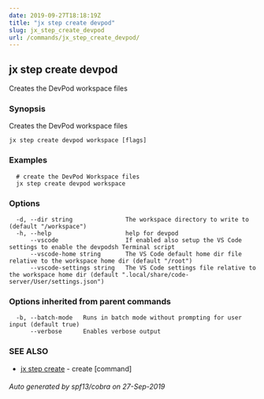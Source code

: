 ```yaml
---
date: 2019-09-27T18:18:19Z
title: "jx step create devpod"
slug: jx_step_create_devpod
url: /commands/jx_step_create_devpod/
---
```

## jx step create devpod

Creates the DevPod workspace files

### Synopsis

Creates the DevPod workspace files

```
jx step create devpod workspace [flags]
```

### Examples

```
  # create the DevPod Workspace files
  jx step create devpod workspace
```

### Options

```
  -d, --dir string               The workspace directory to write to (default "/workspace")
  -h, --help                     help for devpod
      --vscode                   If enabled also setup the VS Code settings to enable the devpodsh Terminal script
      --vscode-home string       The VS Code default home dir file relative to the workspace home dir (default "/root")
      --vscode-settings string   The VS Code settings file relative to the workspace home dir (default ".local/share/code-server/User/settings.json")
```

### Options inherited from parent commands

```
  -b, --batch-mode   Runs in batch mode without prompting for user input (default true)
      --verbose      Enables verbose output
```

### SEE ALSO

* [jx step create](/commands/jx_step_create/)	 - create [command]

###### Auto generated by spf13/cobra on 27-Sep-2019
